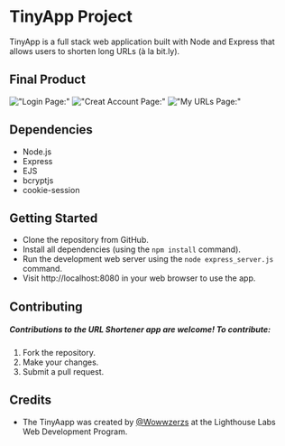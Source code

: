 # TinyApp Project

TinyApp is a full stack web application built with Node and Express that allows users to shorten long URLs (à la bit.ly).

## Final Product

!["Login Page:"]("https://github.com/Wowwzerzs/tinyapp/blob/master/docs/login-page.png")
!["Creat Account Page:"]("https://github.com/Wowwzerzs/tinyapp/blob/master/docs/creat-account-page.png")
!["My URLs Page:"]("https://github.com/Wowwzerzs/tinyapp/blob/master/docs/urls-page.png")

## Dependencies

- Node.js
- Express
- EJS
- bcryptjs
- cookie-session

## Getting Started

- Clone the repository from GitHub.
- Install all dependencies (using the `npm install` command).
- Run the development web server using the `node express_server.js` command.
- Visit http://localhost:8080 in your web browser to use the app.

## Contributing
##### Contributions to the URL Shortener app are welcome! To contribute:

1. Fork the repository.
2. Make your changes.
3. Submit a pull request.

## Credits

- The TinyAapp was created by [@Wowwzerzs](https://github.com/Wowwzerzs) at the Lighthouse Labs Web Development Program.